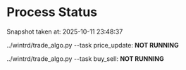 # Process Status

Snapshot taken at: 2025-10-11 23:48:37

../wintrd/trade_algo.py --task price_update: **NOT RUNNING**

../wintrd/trade_algo.py --task buy_sell: **NOT RUNNING**

